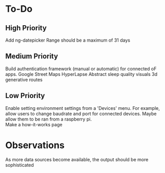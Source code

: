 To-Do
===

High Priority
---
Add ng-datepicker
Range should be a maximum of 31 days

Medium Priority
---
Build authentication framework (manual or automatic) for connected oF apps.
Google Street Maps HyperLapse
Abstract sleep quality visuals
3d generative routes


Low Priority
---
Enable setting environment settings from a 'Devices' menu. For example, allow users to change baudrate and port for connected devices. Maybe allow them to be ran from a raspberry pi.  
Make a how-it-works page


Observations
===
As more data sources become available, the output should be more sophisticated